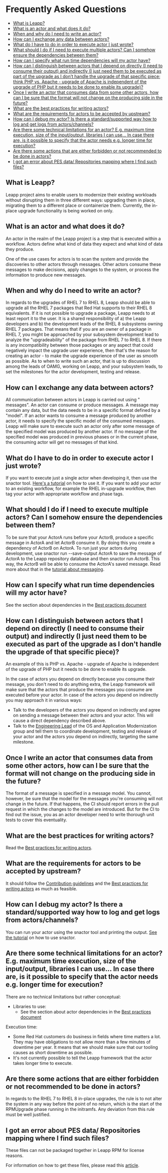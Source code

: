 # Frequently Asked Questions

- [What is Leapp?](#what-is-leapp)
- [What is an actor and what does it do?](#what-is-an-actor-and-what-does-it-do)
- [When and why do I need to write an actor?](#when-and-why-do-i-need-to-write-an-actor)
- [How can I exchange any data between actors?](#how-can-i-exchange-any-data-between-actors)
- [What do I have to do in order to execute actor I just wrote?](#what-do-i-have-to-do-in-order-to-execute-actor-i-just-wrote)
- [What should I do if I need to execute multiple actors? Can I somehow ensure the dependencies between them?](#what-should-i-do-if-i-need-to-execute-multiple-actors-can-i-somehow-ensure-the-dependencies-between-them)
- [How can I specify what run time dependencies will my actor have?](#how-can-i-specify-what-run-time-dependencies-will-my-actor-have)
- [How can I distinguish between actors that I depend on directly (I need to consume their output) and indirectly (I just need them to be executed as part of the upgrade as I don’t handle the upgrade of that specific piece; think PHP vs. Apache - upgrade of Apache is independent of the upgrade of PHP but it needs to be done to enable its upgrade)?](#how-can-i-distinguish-between-actors-that-i-depend-on-directly-i-need-to-consume-their-output-and-indirectly-i-just-need-them-to-be-executed-as-part-of-the-upgrade-as-i-dont-handle-the-upgrade-of-that-specific-piece)
- [Once I write an actor that consumes data from some other actors, how can I be sure that the format will not change on the producing side in the future?](#once-i-write-an-actor-that-consumes-data-from-some-other-actors-how-can-i-be-sure-that-the-format-will-not-change-on-the-producing-side-in-the-future)
- [What are the best practices for writing actors?](#what-are-the-best-practices-for-writing-actors)
- [What are the requirements for actors to be accepted by upstream?](#what-are-the-requirements-for-actors-to-be-accepted-by-upstream)
- [How can I debug my actor? Is there a standard/supported way how to log and get logs from actors/channels?](#what-are-the-requirements-for-actors-to-be-accepted-by-upstream)
- [Are there some technical limitations for an actor? E.g. maximum time execution, size of the input/output, libraries I can use… In case there are, is it possible to specify that the actor needs e.g. longer time for execution?](#are-there-some-technical-limitations-for-an-actor-eg-maximum-time-execution-size-of-the-inputoutput-libraries-i-can-use-in-case-there-are-is-it-possible-to-specify-that-the-actor-needs-eg-longer-time-for-execution)
- [Are there some actions that are either forbidden or not recommended to be done in actors?](#are-there-some-actions-that-are-either-forbidden-or-not-recommended-to-be-done-in-actors)
- [I got an error about PES data/ Repositories mapping where I find such files?](#i-got-an-error-about-pes-data-repositories-mapping-where-i-find-such-files)

## What is Leapp?

Leapp project aims to enable users to modernize their existing workloads without disrupting them in three different ways: upgrading them in place, migrating them to a different place or containerize them. Currently, the in-place upgrade functionality is being worked on only.

## What is an actor and what does it do?

An actor in the realm of the Leapp project is a step that is executed within a workflow. Actors define what kind of data they expect and what kind of data they produce.

One of the use cases for actors is to scan the system and provide the discoveries to other actors through messages. Other actors consume these messages to make decisions, apply changes to the system, or process the information to produce new messages.

## When and why do I need to write an actor?

In regards to the upgrades of RHEL 7 to RHEL 8, Leapp should be able to upgrade all the RHEL 7 packages that Red Hat supports to their RHEL 8 equivalents. If it is not possible to upgrade a package, Leapp needs to at least report it to the user. It is a shared responsibility of a) the Leapp developers and b) the development leads of the RHEL 8 subsystems owning RHEL 7 packages. That means that if you are an owner of a package in RHEL 7, you might be approached by your subsystem development lead to analyze the "upgradeability" of the package from RHEL 7 to RHEL 8. If there is any incompatibility between those packages or any aspect that could negatively impact the upgrade user experience, then that's the reason for creating an actor - to make the upgrade experience of the user as smooth as possible. As to when to write such an actor, that is up to discussion among the leads of OAMG, working on Leapp, and your subsystem leads, to set the milestones for the actor development, testing and release.

## How can I exchange any data between actors?

All communication between actors in Leapp is carried out using " messages". An actor can consume or produce messages. A message may contain any data, but the data needs to be in a specific format defined by a "model". If an actor wants to consume a message produced by another actor, it needs to specify the specific model of the consumed messages. Leapp will make sure to execute such an actor only after some message of the specified model was produced by another actor. If no message of the specified model was produced in previous phases or in the current phase, the consuming actor will get no messages of that kind.

## What do I have to do in order to execute actor I just wrote?

If you want to execute just a single actor when developing it, then use the snactor tool. [Here's a tutorial](tutorials/first-actor) on how to use it.
If you want to add your actor to an existing workflow, for example the RHEL in-upgrade workflow, then tag your actor with appropriate workflow and phase tags.

## What should I do if I need to execute multiple actors? Can I somehow ensure the dependencies between them?

To be sure that your ActorA runs before your ActorB, produce a specific message in ActorA and let ActorB consume it. By doing this you create a dependency of ActorB on ActorA.
To run just your actors during development, use snactor run --save-output ActorA to save the message of ActorA to the Leapp repository database and then snactor run ActorB. This way, the ActorB will be able to consume the ActorA's saved message. Read more about that in the [tutorial about messaging](tutorials/messaging.md).

## How can I specify what run time dependencies will my actor have?

See the section about dependencies in the [Best practices document](best-practices.md#do-not-introduce-new-dependencies)

## How can I distinguish between actors that I depend on directly (I need to consume their output) and indirectly (I just need them to be executed as part of the upgrade as I don't handle the upgrade of that specific piece)?

An example of this is PHP vs. Apache - upgrade of Apache is independent of the upgrade of PHP but it needs to be done to enable its upgrade.

In the case of actors you depend on directly because you consume their message, you don't need to do anything extra, the Leapp framework will make sure that the actors that produce the messages you consume are executed before your actor.
In case of the actors you depend on indirectly you may approach it in various ways:

- Talk to the developers of the actors you depend on indirectly and agree on sending a message between their actors and your actor. This will cause a direct dependency described above.
- Talk to the [Engineering Lead](contributing.md#contact) of the OS and Application Modernization group and tell them to coordinate development, testing and release of your actor and the actors you depend on indirectly, targeting the same milestone.

## Once I write an actor that consumes data from some other actors, how can I be sure that the format will not change on the producing side in the future?

The format of a message is specified in a message model. You cannot, however, be sure that the model for the messages you're consuming will not change in the future. If that happens, the CI should report errors in the pull request in which the changes to the model are introduced. But for the CI to find out the issue, you as an actor developer need to write thorough unit tests to cover this eventuality.

## What are the best practices for writing actors?

Read the [Best practices for writing actors](best-practices).

## What are the requirements for actors to be accepted by upstream?

It should follow the [Contribution guidelines](contributing) and the [Best practices for writing actors](best-practices) as much as feasible.

## How can I debug my actor? Is there a standard/supported way how to log and get logs from actors/channels?

You can run your actor using the snactor tool and printing the output. [See the tutorial](tutorials/first-actor) on how to use snactor.

## Are there some technical limitations for an actor? E.g. maximum time execution, size of the input/output, libraries I can use... In case there are, is it possible to specify that the actor needs e.g. longer time for execution?

There are no technical limitations but rather conceptual:

- Libraries to use:
  - See the section about actor dependencies in the [Best practices document](best-practices.md#do-not-introduce-new-dependencies)

Execution time:

- Some Red Hat customers do business in fields where time matters a lot. They may have obligations to not allow more than a few minutes of downtime per year. It means that we should make sure that our tooling causes as short downtime as possible.
- It's not currently possible to tell the Leapp framework that the actor takes longer time to execute.

## Are there some actions that are either forbidden or not recommended to be done in actors?

In regards to the RHEL 7 to RHEL 8 in-place upgrades, the rule is to not alter the system in any way before the point of no return, which is the start of the RPMUpgrade phase running in the initramfs. Any deviation from this rule must be well justified.

## I got an error about PES data/ Repositories mapping where I find such files?

These files can not be packaged together in Leapp RPM for license reasons.

For information on how to get these files, please read this [article](https://access.redhat.com/articles/3664871).
